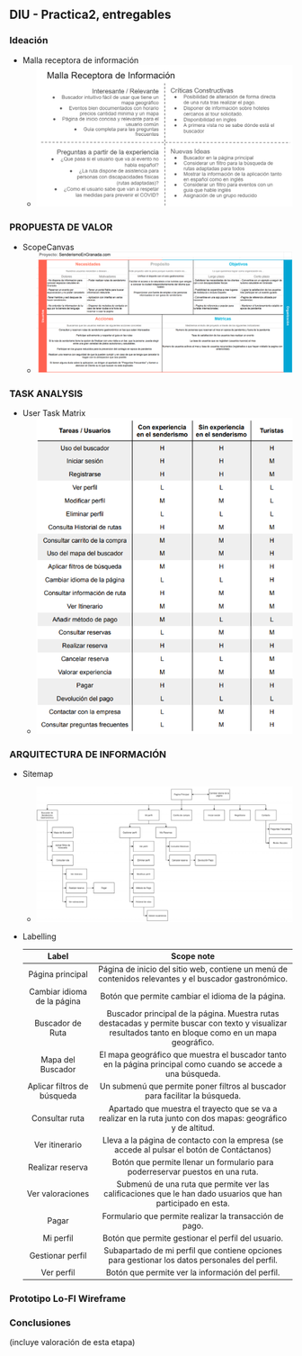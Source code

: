 ## DIU - Practica2, entregables

### Ideación 
* Malla receptora de información 
  * ![Malla-Receptora-de-Informacion](../img/Malla-Receptora-de-Informacion.png)


### PROPUESTA DE VALOR
* ScopeCanvas
  * ![Scope-Canvas](../img/Scope-Canvas.png)


### TASK ANALYSIS

* User Task Matrix 
  * ![User-Task-Matrix](../img/User-Task-Matrix.png)


### ARQUITECTURA DE INFORMACIÓN

* Sitemap 
  * ![SiteMap-Senderismo-Granada](../img/SiteMap-Senderismo-Granada.png)

* Labelling 


  |     Label                 |                          Scope note                          |
  | :-----------------------: | :----------------------------------------------------------: |
  |     Página principal      | Página de inicio del sitio web, contiene un menú de contenidos relevantes y el buscador gastronómico. |
  |Cambiar idioma de la página| Botón que permite cambiar el idioma de la página. |
  |     Buscador de Ruta      | Buscador principal de la página. Muestra rutas destacadas y permite buscar con texto y visualizar resultados tanto en bloque como en un mapa geográfico. |
  |     Mapa del Buscador     | El mapa geográfico que muestra el buscador tanto en la página principal como cuando se accede a una búsqueda. |
  |Aplicar filtros de búsqueda| Un submenú que permite poner filtros al buscador para facilitar la búsqueda. |
  |      Consultar ruta       | Apartado que muestra el trayecto que se va a realizar en la ruta junto con dos mapas: geográfico y de altitud. |
  |      Ver itinerario       | Lleva a la página de contacto con la empresa (se accede al pulsar el botón de Contáctanos) |
  |     Realizar reserva      | Botón que permite llenar un formulario para poderreservar puestos en una ruta. |
  |     Ver valoraciones      | Submenú de una ruta que permite ver las calificaciones que le han dado usuarios que han participado en esta. |
  |          Pagar            | Formulario que permite realizar la transacción de pago. |
  |        Mi perfil          | Botón que permite gestionar el perfil del usuario. |
  |     Gestionar perfil      | Subapartado de mi perfil que contiene opciones para gestionar los datos personales del perfil. |
  |        Ver perfil         | Botón que permite ver la información del perfil. |


### Prototipo Lo-FI Wireframe 


### Conclusiones  
(incluye valoración de esta etapa)
